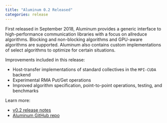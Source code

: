 ```yaml
---
title: "Aluminum 0.2 Released"
categories: release
---
```


First released in September 2018, Aluminum provides a generic interface to high-performance communication libraries with a focus on allreduce algorithms. Blocking and non-blocking algorithms and GPU-aware algorithms are supported. Aluminum also contains custom implementations of select algorithms to optimize for certain situations.

Improvements included in this release:
- Host-transfer implementations of standard collectives in the `MPI-CUDA` backend
- Experimental RMA Put/Get operations
- Improved algorithm specification, point-to-point operations, testing, and benchmarks

Learn more:
- [v0.2 release notes](https://github.com/LLNL/Aluminum/releases/tag/v0.2)
- [Aluminum GitHub repo](https://github.com/LLNL/Aluminum)
